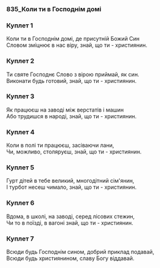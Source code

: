 ### 835_Коли ти в Господнім домі
### Куплет 1
Коли ти в Господнім домі, де присутній Божий Син <br/>Словом зміцнює в нас віру, знай, що ти - християнин.
### Куплет 2
Ти святе Господнє Слово з вірою приймай, як син. <br/>Виконати будь готовий, знай, що ти - християнин.
### Куплет 3
Як працюєш на заводі між верстатів і машин<br/>Або трудишся в народі, знай, що ти - християнин.
### Куплет 4
Коли в полі ти працюєш, засіваючи лани,<br/>Чи, можливо, столяруєш, знай, що ти - християнин.
### Куплет 5
Гурт дітей в тебе великий, многодітний сім'янин, <br/>І турбот несеш чимало, знай, що ти - християнин.
### Куплет 6
Вдома, в школі, на заводі, серед лісових стежин, <br/>Чи то в поїзді, в вагоні знай, що ти - християнин.
### Куплет 7
Всюди будь Господнім сином, добрий приклад подавай, <br/>Всюди будь християнином, славу Богу віддавай.
